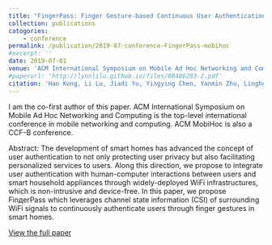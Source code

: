 ```yaml
---
title: "FingerPass: Finger Gesture-based Continuous User Authentication for Smart Homes Using Commodity WiFi"
collection: publications
catogories: 
    - conference
permalink: /publication/2019-07-conference-FingerPass-mobihoc
#excerpt: ''
date: 2019-07-01
venue: 'ACM International Symposium on Mobile Ad Hoc Networking and Computing (ACM MobiHoc 2019)'
#paperurl: 'http://lynnlilu.github.io/files/08486283-2.pdf'
citation: 'Hao Kong, Li Lu, Jiadi Yu, Yingying Chen, Yanmin Zhu, Linghe Kong, Minglu Li. (2019). &quot;FingerPass: Finger Gesture-based Continuous User Authentication for Smart Homes Using Commodity WiFi.&quot; <i>ACM MobiHoc 2019</i>. Catania, Italy. pp. 201-210. doi: 10.1145/3323679.3326518'
---
```


I am the co-first author of this paper. ACM International Symposium on Mobile Ad Hoc Networking and Computing is the top-level international conference in mobile networking and computing. ACM MobiHoc is also a CCF-B conference.

Abstract: The development of smart homes has advanced the concept of user authentication to not only protecting user privacy but also facilitating personalized services to users. Along this direction, we propose to integrate user authentication with human-computer interactions between users and smart household appliances through widely-deployed WiFi infrastructures, which is non-intrusive and device-free. In this paper, we propose FinдerPass which leverages channel state information (CSI) of surrounding WiFi signals to continuously authenticate users through finger gestures in smart homes.

[View the full paper](https://dl.acm.org/citation.cfm?doid=3323679.3326518)

